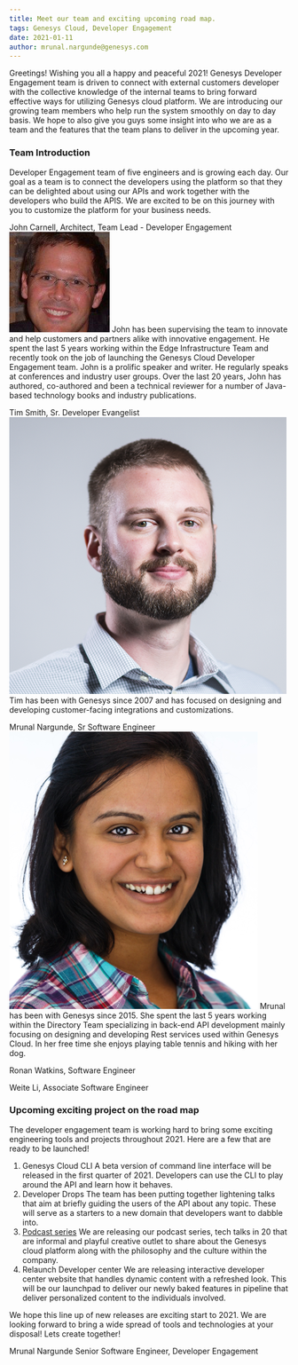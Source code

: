 ```yaml
---
title: Meet our team and exciting upcoming road map.
tags: Genesys Cloud, Developer Engagement
date: 2021-01-11
author: mrunal.nargunde@genesys.com
---
```



Greetings! Wishing you all a happy and peaceful 2021! Genesys Developer Engagement team is driven to connect with external customers developer with the collective knowledge of the internal teams to bring forward effective ways for utilizing Genesys cloud platform. 
We are introducing our growing team members who help run the system smoothly on day to day basis. We hope to also give you guys some insight into who we are as a team and the features that the team plans to deliver in the upcoming year.


### Team Introduction
Developer Engagement team of five engineers and is growing each day. Our goal as a team is to connect the developers using the platform so that they can be delighted about
using our APIs and work together with the developers who build the APIS. We are excited to be on this journey with you to customize the platform for your business needs.


John Carnell, Architect, Team Lead - Developer Engagement 
![John](johncarnellgenesyscom.png)
John has been supervising the team to innovate and help customers and partners alike with innovative engagement. He spent the last 5 years working within the Edge Infrastructure Team and recently took on the job of launching the Genesys Cloud Developer Engagement team.  John is a prolific speaker and writer. He regularly speaks at conferences and industry user groups. Over the last 20 years, John has authored, co-authored and been a technical reviewer for a number of Java-based technology books and industry publications.


Tim Smith, Sr. Developer Evangelist
![Tim](timjsmithgenesyscom.png)
Tim has been with Genesys since 2007 and has focused on designing and developing customer-facing integrations and customizations.


Mrunal Nargunde, Sr Software Engineer
![Mrunal](mrunalnargundegenesyscom.png)
Mrunal has been with Genesys since 2015. She spent the last 5 years working within the Directory Team specializing in back-end API development mainly focusing on designing and developing Rest services used within Genesys Cloud. In her free time she enjoys playing table tennis and hiking with her dog.


Ronan Watkins, Software Engineer


Weite Li, Associate Software Engineer




### Upcoming exciting project on the road map
The developer engagement team is working hard to bring some exciting engineering tools and projects throughout 2021. Here are a few that are ready to be launched! 

1. Genesys Cloud CLI
A beta version of command line interface will be released in the first quarter of 2021. Developers can use the CLI to play around the API and learn how it behaves.
2. Developer Drops
The team has been putting together lightening talks that aim at briefly guiding the users of the API about any topic. These will serve as a starters to a new domain that developers want to dabble into.
3. [Podcast series](https://www.genesys.com/podcast/series/tech-talks-in-twenty)
We are releasing our podcast series, tech talks in 20 that are informal and playful creative outlet to share about the Genesys cloud platform along with the philosophy and the culture within the company.
4. Relaunch Developer center
We are releasing interactive developer center website that handles dynamic content with a refreshed look. This will be our launchpad to deliver our newly baked features in pipeline that deliver personalized content to the individuals involved.


We hope this line up of new releases are exciting start to 2021. We are looking forward to bring a wide spread of tools and technologies at your disposal! 
Lets create together!


Mrunal Nargunde
Senior Software Engineer, Developer Engagement